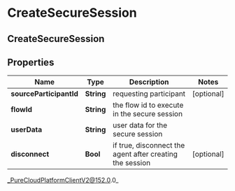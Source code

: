 # CreateSecureSession

## CreateSecureSession

## Properties

|Name | Type | Description | Notes|
|------------ | ------------- | ------------- | -------------|
| **sourceParticipantId** | **String** | requesting participant | [optional] |
| **flowId** | **String** | the flow id to execute in the secure session | |
| **userData** | **String** | user data for the secure session | |
| **disconnect** | **Bool** | if true, disconnect the agent after creating the session | [optional] |



_PureCloudPlatformClientV2@152.0.0_
